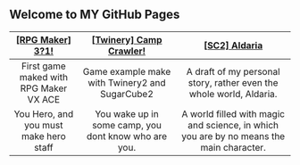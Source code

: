 ## Welcome to MY GitHub Pages

**[[RPG Maker] 3?1!](https://okamich.github.io/Working_Project/)** | **[[Twinery] Camp Crawler!](https://okamich.github.io/CampCrawler/)** | **[[SC2] Aldaria](https://okamich.github.io/Aldaria/)** |
:---: | :---: | :---: |
First game maked with RPG Maker VX ACE | Game example make with Twinery2 and SugarCube2 | A draft of my personal story, rather even the whole world, Aldaria. |
You Hero, and you must make hero staff | You wake up in some camp, you dont know who are you. | A world filled with magic and science, in which you are by no means the main character. |




